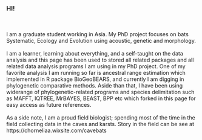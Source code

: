 ### HI!
<br />

<br />
I am a graduate student working in Asia. My PhD project focuses on bats Systematic, Ecology and Evolution using acoustic, genetic and morphology.
<br />

<br />
I am a learner, learning about everything, and a self-taught on the data analysis and this page has been used to stored all related packages and all related data analysis programs I am using in my PhD project. One of my favorite analysis I am running so far is ancestral range estimation which implemented in R package BioGeoBEARS, and currently I am digging in phylogenetic comparative methods. Aside than that, I have been using widerange of phylogenetic-related programs and species delimitation such as MAFFT, IQTREE, MrBAYES, BEAST, BPP etc which forked in this page for easy access as future references.  
<br/>


<br />
As a side note, I am a proud field biologist; spending most of the time in the field collecting data in the caves and karsts. Story in the field can be see at https://chorneliaa.wixsite.com/cavebats

